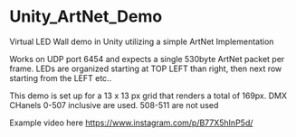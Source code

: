 # Unity_ArtNet_Demo
Virtual LED Wall demo in Unity utilizing a simple ArtNet Implementation

Works on UDP port 6454 and expects a single 530byte ArtNet packet per frame. LEDs are organized starting at TOP LEFT than right, then next row starting from the LEFT etc..

This demo is set up for a 13 x 13 px grid that renders a total of 169px. DMX CHanels 0-507 inclusive are used. 508-511 are not used

Example video here https://www.instagram.com/p/B77X5hInP5d/
